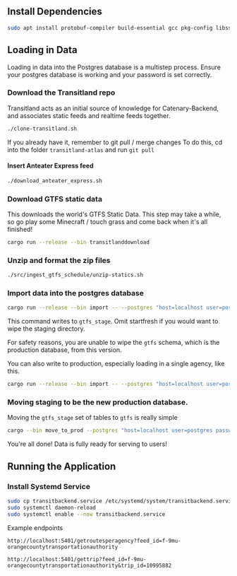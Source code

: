 ## Install Dependencies

```bash
sudo apt install protobuf-compiler build-essential gcc pkg-config libssl-dev postgresql unzip
```

## Loading in Data
Loading in data into the Postgres database is a multistep process. Ensure your postgres database is working and your password is set correctly.

### Download the Transitland repo
Transitland acts as an initial source of knowledge for Catenary-Backend, and associates static feeds and realtime feeds together.
```bash
./clone-transitland.sh
```

If you already have it, remember to git pull / merge changes
To do this, cd into the folder `transitland-atlas` and run `git pull`

#### Insert Anteater Express feed
```bash
./download_anteater_express.sh
```

### Download GTFS static data
This downloads the world's GTFS Static Data. This step may take a while, so go play some Minecraft / touch grass and come back when it's all finished!
```bash
cargo run --release --bin transitlanddownload
```

### Unzip and format the zip files
```bash
./src/ingest_gtfs_schedule/unzip-statics.sh
```

### Import data into the postgres database

```bash
cargo run --release --bin import -- --postgres "host=localhost user=postgres password=correcthorsebatterystaple" --threads 25 --startfresh true --isprod false
```

This command writes to `gtfs_stage`. 
Omit startfresh if you would want to wipe the staging directory.

For safety reasons, you are unable to wipe the `gtfs` schema, which is the production database, from this version.

You can also write to production, especially loading in a single agency, like this.

```bash
cargo run --release --bin import -- --postgres "host=localhost user=postgres password=correcthorsebatterystaple" --threads 25 --startfresh false --limittostaticfeed f-9q9-caltrain --isprod true
```

### Moving staging to be the new production database.

Moving the `gtfs_stage` set of tables to `gtfs` is really simple

```bash
cargo --bin move_to_prod --postgres "host=localhost user=postgres password=correcthorsebatterystaple"
```

You're all done! Data is fully ready for serving to users!

## Running the Application

### Install Systemd Service
```bash
sudo cp transitbackend.service /etc/systemd/system/transitbackend.service
sudo systemctl daemon-reload
sudo systemctl enable --now transitbackend.service
```

Example endpoints

`http://localhost:5401/getroutesperagency?feed_id=f-9mu-orangecountytransportationauthority`

`http://localhost:5401/gettrip?feed_id=f-9mu-orangecountytransportationauthority&trip_id=10995882`